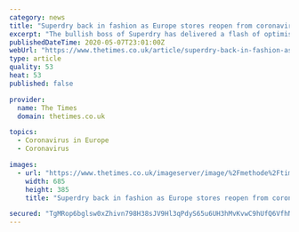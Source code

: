 ```yaml
---
category: news
title: "Superdry back in fashion as Europe stores reopen from coronavirus lockdown"
excerpt: "The bullish boss of Superdry has delivered a flash of optimism about life after lockdown by reporting “better than expected” sales in countries where shops have reopened.Julian Dunkerton, 54, who"
publishedDateTime: 2020-05-07T23:01:00Z
webUrl: "https://www.thetimes.co.uk/article/superdry-back-in-fashion-as-europe-stores-reopen-from-coronavirus-lockdown-5kvhtxc7g"
type: article
quality: 53
heat: 53
published: false

provider:
  name: The Times
  domain: thetimes.co.uk

topics:
  - Coronavirus in Europe
  - Coronavirus

images:
  - url: "https://www.thetimes.co.uk/imageserver/image/%2Fmethode%2Ftimes%2Fprod%2Fweb%2Fbin%2Ff0eb693c-908d-11ea-866d-11e3826964c3.jpg?crop=3000%2C1687%2C0%2C156&resize=685"
    width: 685
    height: 385
    title: "Superdry back in fashion as Europe stores reopen from coronavirus lockdown"

secured: "TgMRop6bglsw0xZhivn798H38sJV9Hl3qPdyS65u6UH3hMvKvwC9hUfQ6VfhNtG4zoMCjhs6VY4TOhbK0Yi2Wuv0ZOUeHe1TxoTLT1fGX4GTVdCGsxVNY0B1eibgktYU8f3iSh1ohFm9lVZRATHu9EMqAuJ+N9wsjVh11FND3wVAOQoUzwM4xD5+M7xlcPy9lUP6yzF/Og20cfPk42/uF7PrebX7yQKl/hu3aohNBDGUTJF7PGcBtXruD6kBuXTHi0i+0frBHX9zmt2JnYLL++aSK2fKOmLZ1QsgzwzW9kr9PjZt//kcFZxYvXirkTpu+uiokDLsAKlJsYADKQnWlTJ3TtKAjf6EEwsDWBbh7ajJcwWiW9btOZEosi5NW2WqMzggpalZqAhp3Pe/u7P0cNJBjCUZR7S8fV/kzyf1rbF5xwKxh9b43XuqAkhVWPcemcHldHFK59cwe3n5FAntK2ZaIH9sIgSRf4RJUU0Opx4=;zMECjvG6ObHVupvvS2Iq8w=="
---
```


